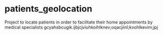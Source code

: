 # patients_geolocation
Project to locate patients in order to facilitate their home appointments by medical specialists
gcyahsbcugik.ijbjcjviuhkoihlknev;oqacjiinl;kvohlkevim;jpj
